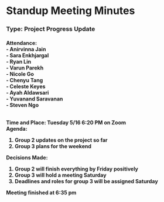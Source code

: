 <h1>Standup Meeting Minutes<br>
<h3>Type: Project Progress Update<br>
<h4>Attendance:<br>
- Anirvinna Jain<br>
- Sara Enkhjargal<br>
- Ryan Lin<br>
- Varun Parekh<br>
- Nicole Go<br>
- Chenyu Tang<br>
- Celeste Keyes<br>
- Ayah Aldawsari<br>
- Yuvanand Saravanan<br>
- Steven Ngo<br><br>

**Time and Place: Tuesday 5/16 6:20 PM on Zoom** <br>
**Agenda:** <br>
1. Group 2 updates on the project so far
2. Group 3 plans for the weekend

**Decisions Made:**
1. Group 2 will finish everything by Friday positively
2. Group 3 will hold a meeting Saturday
3. Deadlines and roles for group 3 will be assigned Saturday

**Meeting finished at 6:35 pm**
